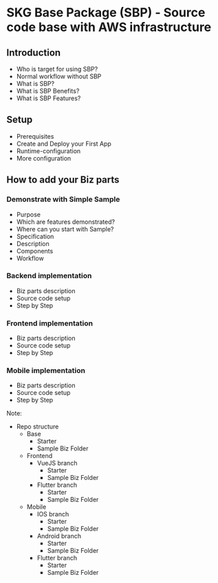 # SKG Base Package (SBP) - Source code base with AWS infrastructure

## Introduction
- Who is target for using SBP?
- Normal workflow without SBP
- What is SBP?
- What is SBP Benefits?
- What is SBP Features?

## Setup
- Prerequisites
- Create and Deploy your First App
- Runtime-configuration
- More configuration
## How to add your Biz parts
### Demonstrate with Simple Sample
- Purpose
- Which are features demonstrated?
- Where can you start with Sample?
- Specification
- Description
- Components
- Workflow
### Backend implementation
- Biz parts description
- Source code setup
- Step by Step
### Frontend implementation
- Biz parts description
- Source code setup
- Step by Step
### Mobile implementation
- Biz parts description
- Source code setup
- Step by Step


Note:
- Repo structure
  - Base
    - Starter
    - Sample Biz Folder
  - Frontend
    - VueJS branch
      - Starter
      - Sample Biz Folder
    - Flutter branch
      - Starter
      - Sample Biz Folder
  - Mobile
    - IOS branch
      - Starter
      - Sample Biz Folder
    - Android branch
      - Starter
      - Sample Biz Folder
    - Flutter branch
      - Starter
      - Sample Biz Folder
